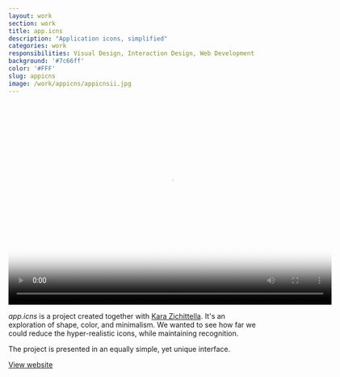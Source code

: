 ```yaml
---
layout: work
section: work
title: app.icns
description: "Application icons, simplified"
categories: work
responsibilities: Visual Design, Interaction Design, Web Development
background: '#7c66ff'
color: '#FFF'
slug: appicns
image: /work/appicns/appicnsii.jpg
---
```


<div>
  <video id="appicns" class="browser_img" title="Application icons, simplified"
    preload="auto" width="640" height="400" poster="{{ site.root }}{{ page.image }}" data-setup="{}">
    <source src="{{ site.root }}/work/appicns/appicnsii.mp4" type='video/mp4'>
  </video>
</div>

<em>app.icns</em> is a project created together with <a href="http://kara-z.com" rel="external">Kara Zichittella</a>. It's an exploration of shape, color, and minimalism. We wanted to see how far we could reduce the hyper-realistic icons, while maintaining recognition.

The project is presented in an equally simple, yet unique interface.

<a href="http://appicns.com" class="button" rel="external">View website</a>